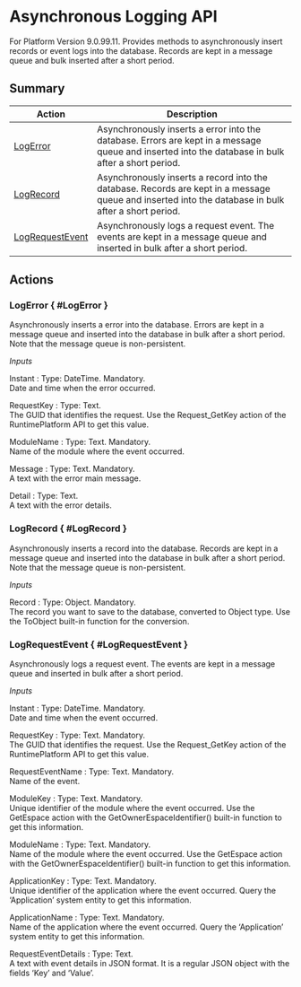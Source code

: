 # Asynchronous Logging API

For Platform Version 9.0.99.11. Provides methods to asynchronously insert records or event logs into the database. Records are kept in a message queue and bulk inserted after a short period.

## Summary

Action | Description
---|---
[LogError](<#LogError>) | Asynchronously inserts a error into the database. Errors are kept in a message queue and inserted into the database in bulk after a short period.
[LogRecord](<#LogRecord>) | Asynchronously inserts a record into the database. Records are kept in a message queue and inserted into the database in bulk after a short period.
[LogRequestEvent](<#LogRequestEvent>) | Asynchronously logs a request event. The events are kept in a message queue and inserted in bulk after a short period.

## Actions

### LogError { #LogError }

Asynchronously inserts a error into the database. Errors are kept in a message queue and inserted into the database in bulk after a short period. Note that the message queue is non-persistent.

*Inputs*

Instant
:   Type: DateTime. Mandatory.  
    Date and time when the error occurred.

RequestKey
:   Type: Text.  
    The GUID that identifies the request. Use the Request_GetKey action of the RuntimePlatform API to get this value.

ModuleName
:   Type: Text. Mandatory.  
    Name of the module where the event occurred.

Message
:   Type: Text. Mandatory.  
    A text with the error main message.

Detail
:   Type: Text.  
    A text with the error details.

### LogRecord { #LogRecord }

Asynchronously inserts a record into the database. Records are kept in a message queue and inserted into the database in bulk after a short period. Note that the message queue is non-persistent.

*Inputs*

Record
:   Type: Object. Mandatory.  
    The record you want to save to the database, converted to Object type. Use the ToObject built-in function for the conversion.

### LogRequestEvent { #LogRequestEvent }

Asynchronously logs a request event. The events are kept in a message queue and inserted in bulk after a short period.

*Inputs*

Instant
:   Type: DateTime. Mandatory.  
    Date and time when the event occurred.

RequestKey
:   Type: Text. Mandatory.  
    The GUID that identifies the request. Use the Request_GetKey action of the RuntimePlatform API to get this value.

RequestEventName
:   Type: Text. Mandatory.  
    Name of the event.

ModuleKey
:   Type: Text. Mandatory.  
    Unique identifier of the module where the event occurred. Use the GetEspace action with the GetOwnerEspaceIdentifier() built-in function to get this information.

ModuleName
:   Type: Text. Mandatory.  
    Name of the module where the event occurred. Use the GetEspace action with the GetOwnerEspaceIdentifier() built-in function to get this information.

ApplicationKey
:   Type: Text. Mandatory.  
    Unique identifier of the application where the event occurred. Query the ‘Application’ system entity to get this information.

ApplicationName
:   Type: Text. Mandatory.  
    Name of the application where the event occurred. Query the ‘Application’ system entity to get this information.

RequestEventDetails
:   Type: Text.  
    A text with event details in JSON format. It is a regular JSON object with the fields ‘Key’ and ‘Value’.


